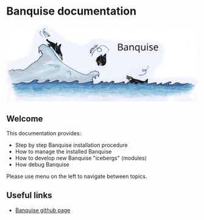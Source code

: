 # Banquise documentation

![Banquise_logo](img/banquise_logo.png)

## Welcome

This documentation provides:

* Step by step Banquise installation procedure
* How to manage the installed Banquise
* How to develop new Banquise "icebergs" (modules)
* How debug Banquise

Please use menu on the left to navigate between topics.

## Useful links

* [Banquise github page](https://github.com/oxedions)
